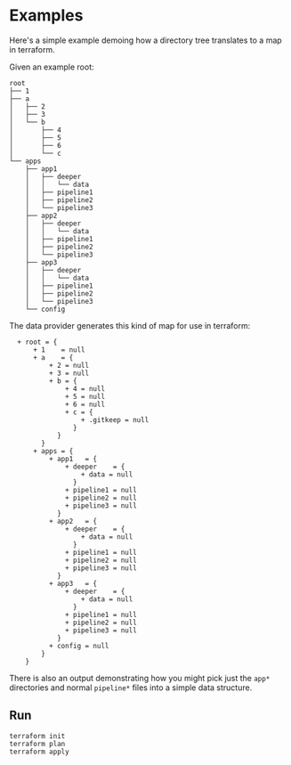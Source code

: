 # Examples

Here's a simple example demoing how a directory tree translates to a map in terraform.

Given an example root:

```
root
├── 1
├── a
│   ├── 2
│   ├── 3
│   └── b
│       ├── 4
│       ├── 5
│       ├── 6
│       └── c
└── apps
    ├── app1
    │   ├── deeper
    │   │   └── data
    │   ├── pipeline1
    │   ├── pipeline2
    │   └── pipeline3
    ├── app2
    │   ├── deeper
    │   │   └── data
    │   ├── pipeline1
    │   ├── pipeline2
    │   └── pipeline3
    ├── app3
    │   ├── deeper
    │   │   └── data
    │   ├── pipeline1
    │   ├── pipeline2
    │   └── pipeline3
    └── config
```

The data provider generates this kind of map for use in terraform:

```
  + root = {
      + 1    = null
      + a    = {
          + 2 = null
          + 3 = null
          + b = {
              + 4 = null
              + 5 = null
              + 6 = null
              + c = {
                  + .gitkeep = null
                }
            }
        }
      + apps = {
          + app1   = {
              + deeper    = {
                  + data = null
                }
              + pipeline1 = null
              + pipeline2 = null
              + pipeline3 = null
            }
          + app2   = {
              + deeper    = {
                  + data = null
                }
              + pipeline1 = null
              + pipeline2 = null
              + pipeline3 = null
            }
          + app3   = {
              + deeper    = {
                  + data = null
                }
              + pipeline1 = null
              + pipeline2 = null
              + pipeline3 = null
            }
          + config = null
        }
    }
```

There is also an output demonstrating how you might pick just the `app*` directories and normal `pipeline*` files into a simple data structure.

## Run

```
terraform init
terraform plan
terraform apply
```
